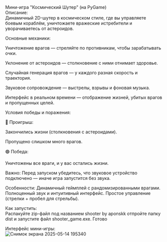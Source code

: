 
 Мини-игра "Космический Шутер" (на PyGame)  
Описание:  
Динамичный 2D-шутер в космическом стиле, где вы управляете боевым кораблём, уничтожаете вражеские истребители и уворачиваетесь от астероидов.  
  
 Основные механики:  
  
Уничтожение врагов — стреляйте по противникам, чтобы зарабатывать очки.  
  
Уклонение от астероидов — столкновение с ними отнимает здоровье.  
  
Случайная генерация врагов — у каждого разная скорость и траектория.  
  
Звуковое сопровождение — выстрелы, взрывы и фоновая музыка.  
  
Интерфейс в реальном времени — отображение жизней, убитых врагов и пропущенных целей.  
  
  Условия победы и поражения:  
  
🔴 Проигрыш:  
  
Закончились жизни (столкновения с астероидами).  
  
Пропущено слишком много врагов.  
  
🟢 Победа:  

Уничтожены все враги, и у вас остались жизни.

 Важно:
Перед запуском убедитесь, что звуковое устройство подключено — иначе игра запустится без звука.

 Особенности:
 Динамичный геймплей с рандомизированными врагами.
 Полноценный звук и интуитивный интерфейс.
 Простое управление (стрелки + пробел для стрельбы).
  
Как запустить:  
Распакуйте zip-файл под названием shooter by aponskk отпройте папку dist и запустите файл shooter_game.exe. Готово  

Интерфейс мини-игры:  
![Снимок экрана 2025-05-14 195340](https://github.com/user-attachments/assets/dea49e4e-18fb-411a-ac61-a2403526eb75)  

